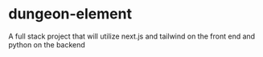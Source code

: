 # dungeon-element
A full stack project that will utilize next.js and tailwind on the front end and python on the backend
